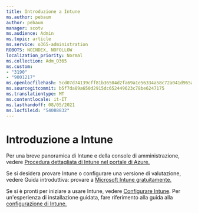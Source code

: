 ```yaml
---
title: Introduzione a Intune
ms.author: pebaum
author: pebaum
manager: scotv
ms.audience: Admin
ms.topic: article
ms.service: o365-administration
ROBOTS: NOINDEX, NOFOLLOW
localization_priority: Normal
ms.collection: Adm_O365
ms.custom:
- "3190"
- "9001217"
ms.openlocfilehash: 5cd07d74139cff81b36504d2fa69a1e56334a58c72a041d965a1d80c55ee3d7e
ms.sourcegitcommit: b5f7da89a650d2915dc652449623c78be6247175
ms.translationtype: MT
ms.contentlocale: it-IT
ms.lasthandoff: 08/05/2021
ms.locfileid: "54088832"
---
```

# <a name="getting-started-with-intune"></a>Introduzione a Intune

Per una breve panoramica di Intune e della console di amministrazione, vedere [Procedura dettagliata di Intune nel portale di Azure.](https://docs.microsoft.com/mem/intune/fundamentals/tutorial-walkthrough-endpoint-manager)

Se si desidera provare Intune o configurare una versione di valutazione, vedere Guida introduttiva: provare a [Microsoft Intune gratuitamente.](https://docs.microsoft.com/intune/fundamentals/free-trial-sign-up)

Se si è pronti per iniziare a usare Intune, vedere [Configurare Intune](https://docs.microsoft.com/mem/intune/fundamentals/setup-steps). Per un'esperienza di installazione guidata, fare riferimento alla guida alla [configurazione di Intune.](https://admin.microsoft.com/AdminPortal/Home?ref=/modernonboarding/intunesetupguide)